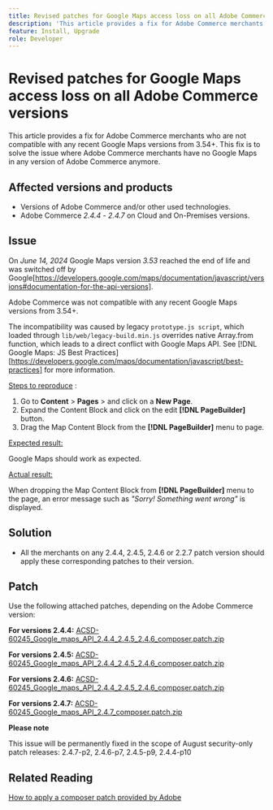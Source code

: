 ```yaml
---
title: Revised patches for Google Maps access loss on all Adobe Commerce versions
description: 'This article provides a fix for Adobe Commerce merchants who are not compatible with any recent Google Maps versions from 3.54+.'
feature: Install, Upgrade
role: Developer
---
```

# Revised patches for Google Maps access loss on all Adobe Commerce versions

This article provides a fix for Adobe Commerce merchants who are not compatible with any recent Google Maps versions from 3.54+. This fix is to solve the issue where Adobe Commerce merchants have no Google Maps in any version of Adobe Commerce anymore. 

## Affected versions and products

* Versions of Adobe Commerce and/or other used technologies.
* Adobe Commerce *2.4.4* - *2.4.7* on Cloud and On-Premises versions.

## Issue

On *June 14, 2024* Google Maps version *3.53* reached the end of life and was switched off by Google[https://developers.google.com/maps/documentation/javascript/versions#documentation-for-the-api-versions].

Adobe Commerce was not compatible with any recent Google Maps versions from 3.54+.

The incompatibility was caused by legacy `prototype.js script`, which loaded through `lib/web/legacy-build.min.js` overrides native Array.from function, which leads to a direct conflict with Google Maps API. See [!DNL Google Maps: JS Best Practices][https://developers.google.com/maps/documentation/javascript/best-practices] for more information.

<u>Steps to reproduce</u> :

1. Go to **Content** > **Pages** > and click on a **New Page**.
1. Expand the Content Block and click on the edit **[!DNL PageBuilder]** button.
1. Drag the Map Content Block from the **[!DNL PageBuilder]** menu to page.

<u>Expected result:</u>

Google Maps should work as expected.

<u> Actual result:</u>

When dropping the Map Content Block from **[!DNL PageBuilder]** menu to the page, an error message such as *"Sorry! Something went wrong"* is displayed.

## Solution

* All the merchants on any 2.4.4, 2.4.5, 2.4.6 or 2.2.7 patch version should apply these corresponding patches to their version.

## Patch 

Use the following attached patches, depending on the Adobe Commerce version:

**For versions 2.4.4:**
[ACSD-60245_Google_maps_API_2.4.4_2.4.5_2.4.6_composer.patch.zip](assets/ACSD-60245_Google_maps_API_2.4.4_2.4.5_2.4.6_composer.patch.zip)

**For versions 2.4.5:**
[ACSD-60245_Google_maps_API_2.4.4_2.4.5_2.4.6_composer.patch.zip](assets/ACSD-60245_Google_maps_API_2.4.4_2.4.5_2.4.6_composer.patch.zip)

**For versions 2.4.6:**
[ACSD-60245_Google_maps_API_2.4.4_2.4.5_2.4.6_composer.patch.zip](assets/ACSD-60245_Google_maps_API_2.4.4_2.4.5_2.4.6_composer.patch.zip)

**For versions 2.4.7:**
[ACSD-60245_Google_maps_API_2.4.7_composer.patch.zip](assets/ACSD-60245_Google_maps_API_2.4.7_composer.patch.zip)


**Please note** 

This issue will be permanently fixed in the scope of August security-only patch releases: 
2.4.7-p2, 2.4.6-p7, 2.4.5-p9, 2.4.4-p10

## Related Reading

[How to apply a composer patch provided by Adobe ](https://experienceleague.adobe.com/en/docs/commerce-knowledge-base/kb/how-to/how-to-apply-a-composer-patch-provided-by-magento)